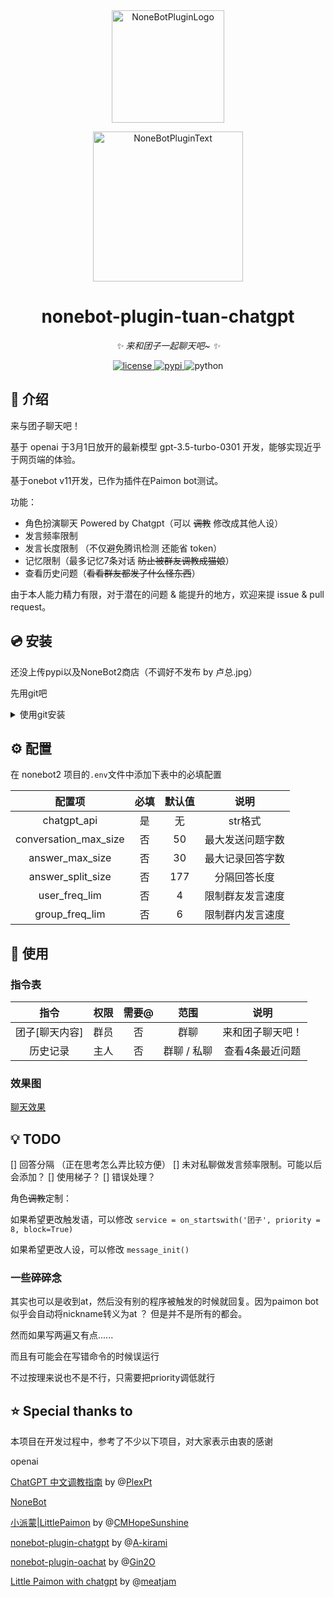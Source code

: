 <div align="center">
  <a href="https://v2.nonebot.dev/store"><img src="https://github.com/A-kirami/nonebot-plugin-template/blob/resources/nbp_logo.png" width="180" height="180" alt="NoneBotPluginLogo"></a>
  <br>
  <p><img src="https://github.com/A-kirami/nonebot-plugin-template/blob/resources/NoneBotPlugin.svg" width="240" alt="NoneBotPluginText"></p>
</div>

<div align="center">

# nonebot-plugin-tuan-chatgpt

_✨ 来和团子一起聊天吧~ ✨_


<a href="https://cdn.jsdelivr.net/gh/TheLZY/nonebot-plugin-tuan-chatgpt@master/LICENSE.md">
    <img src="https://img.shields.io/github/license/TheLZY/nonebot-plugin-tuan-chatgpt.svg" alt="license">
</a>
<a href="https://pypi.python.org/pypi/nonebot-plugin-example">
    <img src="https://img.shields.io/pypi/v/nonebot-plugin-tuan-chatgpt.svg" alt="pypi">
</a>
<img src="https://img.shields.io/badge/python-3.8+-blue.svg" alt="python">

</div>



## 📖 介绍

来与团子聊天吧！

基于 openai 于3月1日放开的最新模型 gpt-3.5-turbo-0301 开发，能够实现近乎于网页端的体验。

基于onebot v11开发，已作为插件在Paimon bot测试。

功能：

- 角色扮演聊天 Powered by Chatgpt（可以 ~~调教~~ 修改成其他人设）
- 发言频率限制
- 发言长度限制 （不仅避免腾讯检测 还能省 token）
- 记忆限制（最多记忆7条对话 ~~防止被群友调教成猫娘~~）
- 查看历史问题（~~看看群友都发了什么怪东西~~）

由于本人能力精力有限，对于潜在的问题 & 能提升的地方，欢迎来提 issue & pull request。

## 💿 安装

还没上传pypi以及NoneBot2商店（不调好不发布 by 卢总.jpg）

先用git吧

<details>
<summary>使用git安装</summary>
在 nonebot2 项目的插件目录下, 打开命令行, 使用 git 安装
  
```
git clone https://github.com/TheLZY/nonebot-plugin-tuan-chatgpt.git
```

打开nonebot的`.env` 文件，写入你的chatgpt_api
  
```
chatgpt_api=""
```
  
如果没有自动导入插件的功能，需要打开 nonebot2 项目根目录下的 `pyproject.toml` 文件, 在 `[tool.nonebot]` 部分追加写入

    plugins = ["nonebot_plugin_tuan_chatgpt"]

</details>

## ⚙️ 配置

在 nonebot2 项目的`.env`文件中添加下表中的必填配置

| 配置项 | 必填 | 默认值 | 说明 |
|:-----:|:----:|:----:|:----:|
| chatgpt_api | 是 | 无 | str格式 |
| conversation_max_size | 否 | 50 | 最大发送问题字数 |
| answer_max_size | 否 | 30 | 最大记录回答字数 |
| answer_split_size | 否 | 177 | 分隔回答长度 |
| user_freq_lim | 否 | 4 | 限制群友发言速度 |
| group_freq_lim | 否 | 6 | 限制群内发言速度 |

## 🎉 使用

### 指令表

| 指令 | 权限 | 需要@ | 范围 | 说明 |
|:-----:|:----:|:----:|:----:|:----:|
| 团子[聊天内容] | 群员 | 否 | 群聊 | 来和团子聊天吧！ |
| 历史记录 | 主人 | 否 | 群聊 / 私聊 | 查看4条最近问题 |

### 效果图

[聊天效果](example.png)

## 💡 TODO

[] 回答分隔 （正在思考怎么弄比较方便）
[] 未对私聊做发言频率限制。可能以后会添加？
[] 使用梯子？
[] 错误处理？

角色~~调教~~定制：

如果希望更改触发语，可以修改 `service = on_startswith('团子', priority = 8, block=True)`

如果希望更改人设，可以修改 `message_init()`

### 一些碎碎念

其实也可以是收到at，然后没有别的程序被触发的时候就回复。因为paimon bot似乎会自动将nickname转义为at ？
但是并不是所有的都会。

然而如果写两遍又有点......

而且有可能会在写错命令的时候误运行

不过按理来说也不是不行，只需要把priority调低就行


## ⭐ Special thanks to

本项目在开发过程中，参考了不少以下项目，对大家表示由衷的感谢

openai

[ChatGPT 中文调教指南]( https://github.com/PlexPt/awesome-chatgpt-prompts-zh) by @[PlexPt](https://github.com/PlexPt/PlexPt)

[NoneBot](https://github.com/nonebot)

[小派蒙|LittlePaimon](https://github.com/CMHopeSunshine/LittlePaimon) by @[CMHopeSunshine](https://github.com/CMHopeSunshine/CMHopeSunshine)

[nonebot-plugin-chatgpt](https://github.com/A-kirami/nonebot-plugin-chatgpt) by @[A-kirami](https://github.com/A-kirami/A-kirami)

[nonebot-plugin-oachat](https://github.com/Gin2O/nonebot_plugin_oachat) by @[Gin2O](https://github.com/Gin2O)

[Little Paimon with chatgpt](https://github.com/meatjam/LittlePaimon) by @[meatjam](https://github.com/meatjam)

